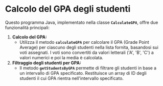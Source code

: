 # Calcolo del GPA degli studenti
Questo programma Java, implementato nella classe **`CalculateGPA`**, offre due funzionalità principali:

1. **Calcolo del GPA:**
   - Utilizza il metodo **`calculateGPA`** per calcolare il GPA (Grade Point Average) per ciascuno degli studenti nella lista fornita, basandosi sui voti assegnati. I voti sono convertiti da valori letterali ('A', 'B', 'C') a valori numerici e poi la media è calcolata.
2. **Filtraggio degli studenti per GPA:**
   - Il metodo **`getStudentsByGPA`** permette di filtrare gli studenti in base a un intervallo di GPA specificato. Restituisce un array di ID degli studenti il cui GPA rientra nell'intervallo specificato.
